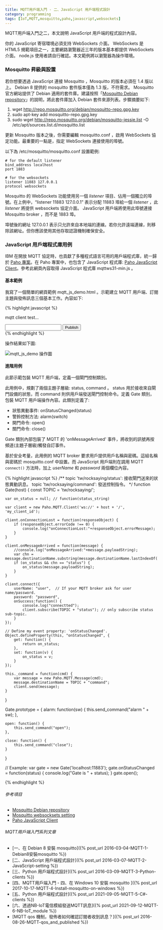 ```yaml
---
title: MQTT用戶端入門 - 二、JavaScript 用戶端程式設計
category: programming
tags: [IoT,MQTT,mosquitto,paho,javascript,websockets]
---
```


MQTT用戶端入門之二，本文說明 JavaScript 用戶端的程式設計內容。

你的 JavaScript 寄宿環境必須支持 WebSockets 介面。 WebSockets 是 HTML5 規範項目之一，主要網路瀏覽器近三年的版本基本都提供 WebSockets 介面。 node.js 使用者請自行確認。本文範例將以瀏覽器為操作環境。

<!--more-->

### Mosquitto 昇級與設置

若你想要透過 JavaScript 連接 Mosquitto ，Mosquitto 的版本必須在 1.4 版以上。 Debian 8 提供的 mosquitto 套件版本僅為 1.3 版，不符需求。 Mosquitto 官方網站提供了 Debian 適用的套件庫。建議按照「[Mosquitto Debian repository](http://mosquitto.org/2013/01/mosquitto-debian-repository/)」的說明，將此套件庫加入 Debian 套件來源列表。步驟摘要如下:

1. wget http://repo.mosquitto.org/debian/mosquitto-repo.gpg.key
2. sudo apt-key add mosquitto-repo.gpg.key
3. sudo wget http://repo.mosquitto.org/debian/mosquitto-jessie.list -O /etc/apt/sources.list.d/mosquitto.list

更新 Mosquitto 版本之後，你需要編輯 mosquitto.conf ，啟用 WebSockets 協定功能。最重要的一點是，指定 WebSockets 連接使用的埠號。

以下為 /etc/mosquitto/mosquitto.conf 設置範例:

```
# for the default listener
bind_address localhost
port 1883

# for the websockets
listener 11883 127.0.0.1
protocol websockets
```

Mosquitto 的 WebSockets 功能使用另一個 <dfn>listener</dfn> 項目、佔用一個獨立的埠號。在上例中，<q>listener 11883 127.0.0.1</q> 表示分配 11883 埠給一個 <dfn>listener</dfn> ，此 <dfn>listener</dfn> 將提供 websockets 協定介面。 JavaScript 用戶端將使用此埠號連接 Mosquitto broker ，而不是 1883 埠。

埠號後的網址 127.0.0.1 表示只允許來自本地端的連線。若你允許遠端連線，則移除該網址。但你應該使用其他存取認證機制確保安全。

### JavaScript 用戶端程式庫用例

IBM 在開放 MQTT 協定時，也貢獻了多種程式語言可用的用戶端程式庫，統一歸於 [Paho 專案](https://eclipse.org/paho/)。在 Paho 專案中，也包含了 JavaScript 程式庫: [Paho JavaScript Client](https://eclipse.org/paho/clients/js/)。參考此網頁內容取得 JavaScript 程式庫 mqttws31-min.js 。


#### 基本範例

我寫了一個簡單的網頁範例 mqtt_js_demo.html 。示範建立 MQTT 用戶端、訂閱主題與發佈訊息三個基本工作。內容如下:

{% highlight javascript %}
<html>
<meta charset="utf-8">
<title>mqtt js client demo</title>

<script src="mqttws31-min.js"></script>
<script>
const TOPIC = "tw/rocksaying/";
var client = false;

// 用戶端成功連接 broker 時...
function onConnect() {
    // 確認連接後，才能訂閱主題
    console.log("onConnect then subscribe topic");
    client.subscribe(TOPIC + "#");
}

// 收到訊息時...
function onMessageArrived(message) {
    console.log("onMessageArrived:"+message.payloadString);
    document.getElementById("mqtt_monitor").innerHTML = message.payloadString;
}

// 發佈訊息
function publish_message() {
    var input_text = document.getElementById("mqtt_text");
    var payload = input_text.value;
    var message = new Paho.MQTT.Message(payload);
    message.destinationName = TOPIC + "text";
    client.send(message);
    input_text.value = '';
}

function init() {
    document.getElementById("mqtt_pub").addEventListener('click', publish_message);
    // 建立 MQTT 用戶端實體. 你必須正確寫上你設置的埠號.
    // ClientId 可以自行指定，提供 MQTT broker 認證用
    client = new Paho.MQTT.Client("ws://localhost:11883/", "myClientId");

    // 指定收到訊息時的處理動作
    client.onMessageArrived = onMessageArrived;

    // 連接 MQTT broker
    client.connect({onSuccess:onConnect});
}

window.addEventListener('load', init, false);
//document.addEventListener('DOMContentLoaded', init, false);
</script>
<body>
<p>
mqtt client test...
</p>

<div>
<input type="text" id="mqtt_text" />
<button id="mqtt_pub">Publish</button>
</div>

<div id="mqtt_monitor">
</div>

</body>
</html>
{% endhighlight %}

操作結果如下圖:

<img src="http://i.imgur.com/BqEktuQ.png" alt="mqtt_js_demo 操作圖" />

#### 進階用例

此節示範包裝 MQTT 用戶端，定義一個閘門控制類別。

此用例中，規劃了兩個主題子層級: status, command 。 status 用於接收來自閘門設備的狀態，而 command 則供用戶端發送閘門控制命令。定義 Gate 類別，包裝 MQTT 用戶端操作內容。此類別定義了:

* 狀態異動事件: onStatusChanged(status)
* 警鈴控制方法: alarm(switch)
* 開門命令: open()
* 關門命令: close()

Gate 類別內部包裝了 MQTT 的 'onMessageArrived' 事件，將收到的訊號再按頻道(主題子層級)觸發自訂事件。

基於安全考量，此用例的 MQTT broker 要求用戶提供用戶名稱與密碼。這組名稱與密碼於 mosquitto.conf 中設置。而 JavaScript 用戶端則在調用 MQTT `connect()` 方法時，加上 <var>userName</var> 和 <var>password</var> 兩個欄位內容。

{% highlight javascript %}
/**
topic 'tw/rocksaying/status':  接收閘門送來的狀態異動訊息。
topic 'tw/rocksaying/command': 發送控制指令。
 */
function Gate(host) {
    const TOPIC = 'tw/rocksaying/';

    var on_status = null; // function(status_string)

    var client = new Paho.MQTT.Client('ws://' + host + '/', 'my_client_id');

    client.onConnectionLost = function(responseObject) {
        if (responseObject.errorCode !== 0) {
            console.log("onConnectionLost:"+responseObject.errorMessage);
        }
    }

    client.onMessageArrived = function(message) {
        //console.log("onMessageArrived:"+message.payloadString);
        var chn = message.destinationName.substring(message.destinationName.lastIndexOf('/')+1);
        if (on_status && chn == "status") {
            on_status(message.payloadString);
        }
    }

    client.connect({
        userName: "user",  // If your MQTT broker ask for user name/password.
        password: "password",
        onSuccess:function() {
            console.log("connectted");
            client.subscribe(TOPIC + "status"); // only subscribe status sub-topic.
        }
    });

    // Define my event property: 'onStatusChanged'.
    Object.defineProperty(this, "onStatusChanged", {
        get: function() {
            return on_status;
        },
        set: function(v) {
            on_status = v;
        }
    });

    this._command = function(cmd) {
        var message = new Paho.MQTT.Message(cmd);
        message.destinationName = TOPIC + "command";
        client.send(message);
    }
}

Gate.prototype = {
    alarm: function(sw) {
        this.send_command("alarm " + sw);
    },

    open: function() {
        this.send_command("open");
    },

    close: function() {
        this.send_command("close");
    }
}

// Example:
var gate = new Gate('localhost:11883');
gate.onStatusChanged = function(status) {
    console.log("Gate is " + status);
}
gate.open();

{% endhighlight %}


###### 參考項目

* [Mosquitto Debian repository](http://mosquitto.org/2013/01/mosquitto-debian-repository/)
* [Mosquitto websocksets setting](http://www.eclipse.org/mosquitto/man/mosquitto-conf-5.php)
* [Paho JavaScript Client](https://eclipse.org/paho/clients/js/)

###### MQTT用戶端入門系列文章

* [一、在 Debian 8 安裝 mosquitto]({% post_url 2016-03-04-MQTT-1-Debian8安裝mosquitto %})
* [二、JavaScript 用戶端程式設計]({% post_url 2016-03-07-MQTT-2-JavaScript-setting %})
* [三、Python 用戶端程式設計]({% post_url 2016-03-09-MQTT-3-Python-clients %})
* [四、MQTT用戶端入門 - 四、在 Windows 10 安裝 mosquitto ]({% post_url 2017-10-17-MQTT-4-Install-mosquitto-on-windows %})
* [五、Python 用戶端程式設計]({% post_url 2021-09-05-MQTT-5-C#-clients %})
* [六、透過NB-IoT電信模組發送MQTT訊息]({% post_url 2021-09-12-MQTT-6-NB-IoT_module %})
* [MQTT qos 機制，發佈者如何確認訂閱者收到訊息？]({% post_url 2016-08-26-MQTT-qos_and_published %})
